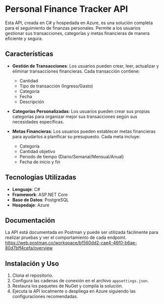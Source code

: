 # Personal Finance Tracker API

Esta API, creada en C# y hospedada en Azure, es una solución completa para el seguimiento de finanzas personales. Permite a los usuarios gestionar sus transacciones, categorías y metas financieras de manera eficiente y segura.

## Características

- **Gestión de Transacciones**: Los usuarios pueden crear, leer, actualizar y eliminar transacciones financieras. Cada transacción contiene:
  - Cantidad
  - Tipo de transacción (Ingreso/Gasto)
  - Categoría
  - Fecha
  - Descripción

- **Categorías Personalizadas**: Los usuarios pueden crear sus propias categorías para organizar mejor sus transacciones según sus necesidades específicas.

- **Metas Financieras**: Los usuarios pueden establecer metas financieras para ayudarlos a planificar su presupuesto. Cada meta incluye:
  - Categoría
  - Cantidad objetivo
  - Periodo de tiempo (Diario/Semanal/Mensual/Anual)
  - Fecha de inicio y fin

## Tecnologías Utilizadas

- **Lenguaje**: C#
- **Framework**: ASP.NET Core
- **Base de Datos**: PostgreSQL
- **Hospedaje**: Azure

## Documentación

La API está documentada en Postman y puede ser utilizada fácilmente para realizar pruebas y ver el comportamiento de cada endpoint.
https://web.postman.co/workspace/bf560dd2-cae4-46f0-b6ae-80d7bff4cefa/overview

## Instalación y Uso

1. Clona el repositorio.
2. Configura las cadenas de conexión en el archivo `appsettings.json`.
3. Restaura los paquetes de NuGet y compila la solución.
4. Ejecuta la API localmente o despliega en Azure siguiendo las configuraciones recomendadas.

